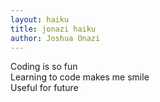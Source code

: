 ```yaml
---
layout: haiku
title: jonazi haiku
author: Joshua Onazi
---
```


Coding is so fun<br>
Learning to code makes me smile<br>
Useful for future<br>
